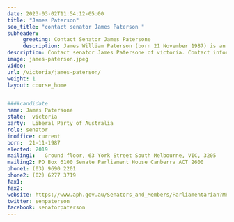 ```yaml
---
date: 2023-03-02T11:54:12-05:00
title: "James Paterson"
seo_title: "contact senator James Paterson "
subheader:
     greeting: Contact Senator James Patersone
     description: James William Paterson (born 21 November 1987) is an Australian politician who has been a Senator for Victoria since 2016, representing the Liberal Party. He was appointed to Peter Dutton's shadow ministry following the Coalition's defeat at the 2022 federal election.
description: Contact senator James Patersone of victoria. Contact information for James Patersone includes email address, phone number, and mailing address.
image: james-paterson.jpeg
video:
url: /victoria/james-paterson/
weight: 1
layout: course_home


####candidate
name: James Patersone
state:	victoria
party:	Liberal Party of Australia
role: senator
inoffice: current
born:  21-11-1987
elected: 2019
mailing1:	Ground floor, 63 York Street South Melbourne, VIC, 3205
mailing2: PO Box 6100 Senate Parliament House Canberra ACT 2600
phone1:	(03) 9690 2201
phone2: (02) 6277 3719
fax1:
fax2:
website: https://www.aph.gov.au/Senators_and_Members/Parliamentarian?MPID=144138
twitter: senpaterson
facebook: senatorpaterson
---
```

